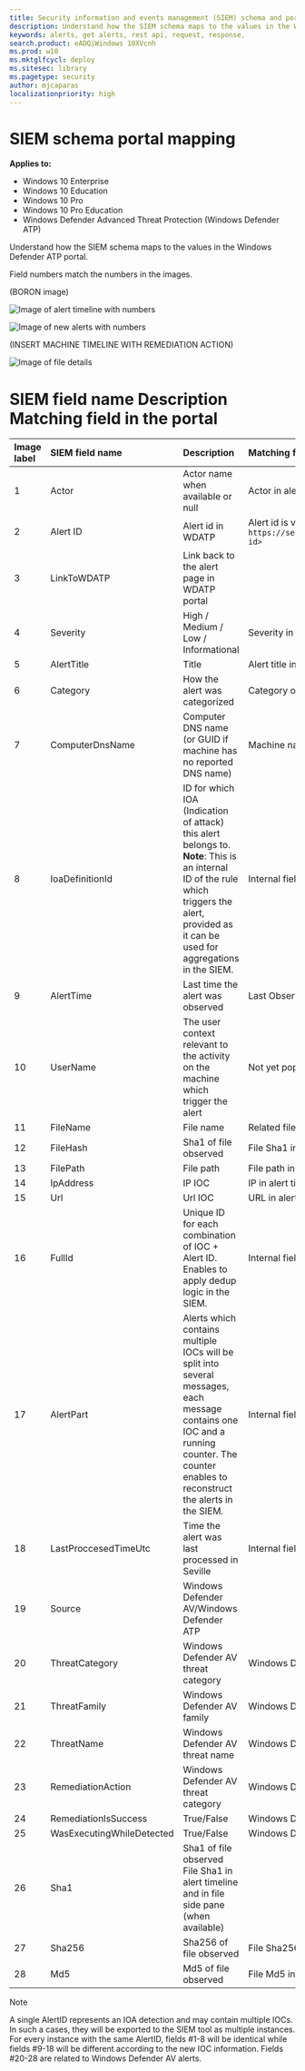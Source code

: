 ```yaml
---
title: Security information and events management (SIEM) schema and portal mapping
description: Understand how the SIEM schema maps to the values in the Windows Defender ATP portal.
keywords: alerts, get alerts, rest api, request, response,
search.product: eADQiWindows 10XVcnh
ms.prod: w10
ms.mktglfcycl: deploy
ms.sitesec: library
ms.pagetype: security
author: mjcaparas
localizationpriority: high
---
```


# SIEM schema portal mapping

**Applies to:**

- Windows 10 Enterprise
- Windows 10 Education
- Windows 10 Pro
- Windows 10 Pro Education
- Windows Defender Advanced Threat Protection (Windows Defender ATP)

Understand how the SIEM schema maps to the values in the Windows Defender ATP portal.

Field numbers match the numbers in the images.

(BORON image)

![Image of alert timeline with numbers](images/atp-alert-timeline-numbered.png)

![Image of new alerts with numbers](images/atp-alert-source.png)

(INSERT MACHINE TIMELINE WITH REMEDIATION ACTION)

![Image of file details](images/atp-file-details.png)


#				SIEM field name	Description	Matching field in the portal

Image label | SIEM field name | Description | Matching field in portal
:---|:---|:---|:---
1	| Actor |	Actor name when available or null	| Actor in alert page
2	|	Alert ID	| Alert id in WDATP	| Alert id is visible in the link: `https://securitycenter.windows.com/alert/<alert id>`
3	| LinkToWDATP |	Link back to the alert page in WDATP portal ||
4	|Severity |	High / Medium / Low / Informational	| Severity in alert page
5	| AlertTitle |	Title	| Alert title in alert page
6	| Category |	How the alert was categorized	| Category on alert page
7	| ComputerDnsName|	Computer DNS name (or GUID if machine has no reported DNS name)| Machine name in alert page
8	| IoaDefinitionId	| ID for which IOA (Indication of attack) this alert belongs to. **Note**: This is an internal ID of the rule which triggers the alert, provided as it can be used for aggregations in the SIEM.	| Internal field (usually correlates with the title)
9	|	AlertTime |	Last time the alert was observed	| Last Observed in alert page
10 | UserName	| The user context relevant to the activity on the machine which trigger the alert |	Not yet populated
11 | FileName	| File name	|Related file name
12 | FileHash	| Sha1 of file observed |	File Sha1 in alert timeline
13 | FilePath	| File path | File path in alert timeline
14 | IpAddress |	IP IOC | IP in alert timeline (when relevant)
15 | Url	| Url IOC |	URL in alert timeline (when relevant)
16 | FullId	| Unique ID for each combination of IOC + Alert ID. Enables to apply dedup logic in the SIEM.	| Internal field
17 | AlertPart	| Alerts which contains multiple IOCs will be split into several messages, each message contains one IOC and a running counter. The counter enables to reconstruct the alerts in the SIEM. | Internal field
18 | LastProccesedTimeUtc |	Time the alert was last processed in Seville| Internal field
19 | Source| Windows Defender AV/Windows Defender ATP
20 | ThreatCategory| Windows Defender AV threat category	| Windows Defender AV field
21 | ThreatFamily |	Windows Defender AV family	| Windows Defender AV field
22	|	ThreatName	| Windows Defender AV threat name |	Windows Defender AV field
23 | RemediationAction |	Windows Defender AV threat category	 | Windows Defender AV field
24 |	RemediationIsSuccess	| True/False	| Windows Defender AV field
25 | WasExecutingWhileDetected	| True/False	| Windows Defender AV field
26 | Sha1	| Sha1 of file observed	File Sha1 in alert timeline and in file side pane (when available)
27 | Sha256 |	Sha256 of file observed	| File Sha256 in file side pane (when available)
28 | Md5	| Md5 of file observed	| File Md5 in file side pane (when available)

>[!NOTE]
>A single AlertID represents an IOA detection and may contain multiple IOCs. In such a cases, they will be exported to the SIEM tool as multiple instances. For every instance with the same AlertID, fields #1-8 will be identical while fields #9-18 will be different according to the new IOC information. Fields #20-28 are related to Windows Defender AV alerts.
